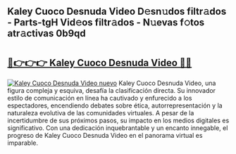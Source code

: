 ## Kaley Cuoco Desnuda Video D𝚎sn𝚞dos filtr𝚊dos - Parts-tgH Vid𝚎os filtr𝚊dos - N𝚞evas f𝚘tos atr𝚊ctivas 0b9qd

# <h2><a href="http://mb8704v.tromn.icu/?c=Kaley+Cuoco+Desnuda+Video">🔗👉👉👉 Kaley Cuoco Desnuda Video 🔗🔗</a></h2>

[![Kaley Cuoco Desnuda Video nuevo](https://i.imgur.com/pEAQMta.gif)](http://mb8704v.tromn.icu/?c=Kaley+Cuoco+Desnuda+Video)
Kaley Cuoco Desnuda Video, una figura compleja y esquiva, desafía la clasificación directa. Su innovador estilo de comunicación en línea ha cautivado y enfurecido a los espectadores, encendiendo debates sobre ética, autorrepresentación y la naturaleza evolutiva de las comunidades virtuales. A pesar de la incertidumbre de sus próximos pasos, su impacto en los medios digitales es significativo. Con una dedicación inquebrantable y un encanto innegable, el progreso de Kaley Cuoco Desnuda Video en el panorama virtual es imparable.
